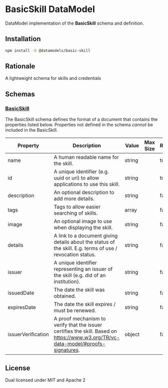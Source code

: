 # BasicSkill DataModel

DataModel implementation of the **BasicSkill** schema and definition.

## Installation

```sh
npm install -D @datamodels/basic-skill
```

## Rationale

A lightweight schema for skills and credentials

## Schemas

### [BasicSkill](./schemas/BasicSkill.json)

The BasicSkill schema defines the format of a document that contains the properties listed below. Properties not defined in the schema _cannot_ be included in the BasicSkill.

| Property           | Description                    | Value                                                                                  | Max Size | Required | Example                      |
| ------------------ | ------------------------------ | -------------------------------------------------------------------------------------- | -------- | -------- | ---------------------------- |
name|A human readable name for the skill.|string||true||
id|A unique identifier (e.g. uuid or uri) to allow applications to use this skill.|string||true||
description|An optional description to add more details.|string||false||
tags|Tags to allow easier searching of skills.|array||false||
image|An optional image to use when displaying the skill.|string||false||
details|A link to a document giving details about the status of the skill. E.g. terms of use / revocation status.|string||false||
issuer|A unique identifier representing an issuer of the skill (e.g. did of an institution).|string||false||
issuedDate|The date the skill was obtained.|string||false||
expiresDate|The date the skill expires / must be renewed.|string||false||
issuerVerification|A proof mechanism to verify that the issuer certifies the skill. Based on https://www.w3.org/TR/vc-data-model/#proofs-signatures.|object||false||

## License

Dual licensed under MIT and Apache 2